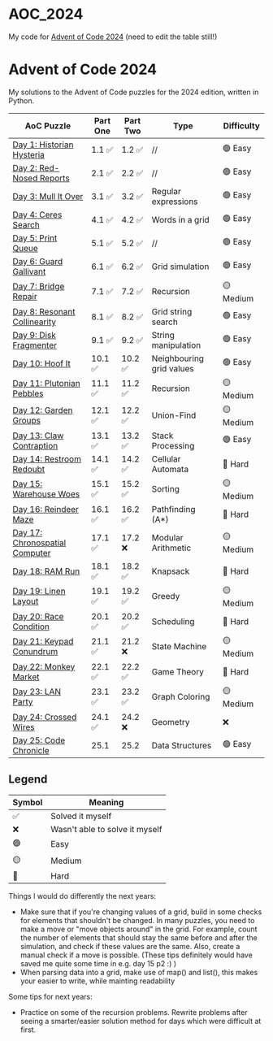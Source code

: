 # AOC_2024
My code for [Advent of Code 2024](https://adventofcode.com/2024)
(need to edit the table still!)

# Advent of Code 2024

My solutions to the Advent of Code puzzles for the 2024 edition, written in Python.

| AoC Puzzle | Part One | Part Two | Type | Difficulty |
|------------|---------|---------|------|------------|
| [Day 1: Historian Hysteria](day1/) | 1.1 ✅ | 1.2 ✅ | // | 🟢 Easy |
| [Day 2: Red-Nosed Reports](day2/) | 2.1 ✅ | 2.2 ✅ | // | 🟢 Easy |
| [Day 3: Mull It Over](day3/) | 3.1 ✅ | 3.2 ✅ | Regular expressions | 🟢 Easy |
| [Day 4: Ceres Search](day4/) | 4.1 ✅ | 4.2 ✅ | Words in a grid | 🟢 Easy |
| [Day 5: Print Queue](day5/) | 5.1 ✅ | 5.2 ✅ | // | 🟢 Easy |
| [Day 6: Guard Gallivant](day6/) | 6.1 ✅ | 6.2 ✅ | Grid simulation | 🟢 Easy |
| [Day 7: Bridge Repair](day7/) | 7.1 ✅ | 7.2 ✅ | Recursion | 🟡 Medium |
| [Day 8: Resonant Collinearity](day8/) | 8.1 ✅ | 8.2 ✅ | Grid string search | 🟢 Easy |
| [Day 9: Disk Fragmenter](day9/) | 9.1 ✅ | 9.2 ✅ | String manipulation | 🟢 Easy |
| [Day 10: Hoof It](day10/) | 10.1 ✅ | 10.2 ✅ | Neighbouring grid values | 🟢 Easy |
| [Day 11: Plutonian Pebbles](day11/) | 11.1 ✅ | 11.2 ✅ | Recursion | 🟡 Medium |
| [Day 12: Garden Groups](day12/) | 12.1 ✅ | 12.2 ✅ | Union-Find | 🟡 Medium |
| [Day 13: Claw Contraption](day13/) | 13.1 ✅ | 13.2 ✅ | Stack Processing | 🟢 Easy |
| [Day 14: Restroom Redoubt](day14/) | 14.1 ✅ | 14.2 ✅ | Cellular Automata | 🔴 Hard |
| [Day 15: Warehouse Woes](day15/) | 15.1 ✅ | 15.2 ✅ | Sorting | 🟡 Medium |
| [Day 16: Reindeer Maze](day16/) | 16.1 ✅ | 16.2 ✅ | Pathfinding (A*) | 🔴 Hard |
| [Day 17: Chronospatial Computer](day17/) | 17.1 ✅ | 17.2 ❌ | Modular Arithmetic | 🟡 Medium |
| [Day 18: RAM Run](day18/) | 18.1 ✅ | 18.2 ✅ | Knapsack | 🔴 Hard |
| [Day 19: Linen Layout](day19/) | 19.1 ✅ | 19.2 ✅ | Greedy | 🟡 Medium |
| [Day 20: Race Condition](day20/) | 20.1 ✅ | 20.2 ✅ | Scheduling | 🔴 Hard |
| [Day 21: Keypad Conundrum](day21/) | 21.1 ✅ | 21.2 ❌ | State Machine | 🟡 Medium |
| [Day 22: Monkey Market](day22/) | 22.1 ✅ | 22.2 ✅ | Game Theory | 🔴 Hard |
| [Day 23: LAN Party](day23/) | 23.1 ✅ | 23.2 ✅ | Graph Coloring | 🟡 Medium |
| [Day 24: Crossed Wires](day24/) | 24.1 ✅ | 24.2 ❌ | Geometry | ❌ |
| [Day 25: Code Chronicle](day25/) | 25.1 | 25.2 | Data Structures | 🟢 Easy |

## Legend

| Symbol | Meaning |
|--------|---------|
| ✅ | Solved it myself |
| ❌ | Wasn't able to solve it myself |
| 🟢 | Easy |
| 🟡 | Medium |
| 🔴 | Hard |




Things I would do differently the next years:
- Make sure that if you're changing values of a grid, build in some checks for elements that shouldn't be changed. In many puzzles, you need to make a move or "move objects around" in the grid. For example, count the number of elements that should stay the same before and after the simulation, and check if these values are the same. Also, create a manual check if a move is possible. (These tips definitely would have saved me quite some time in e.g. day 15 p2 :) )
- When parsing data into a grid, make use of map() and list(), this makes your easier to write, while mainting readability

Some tips for next years:
- Practice on some of the recursion problems. Rewrite problems after seeing a smarter/easier solution method for days which were difficult at first.


